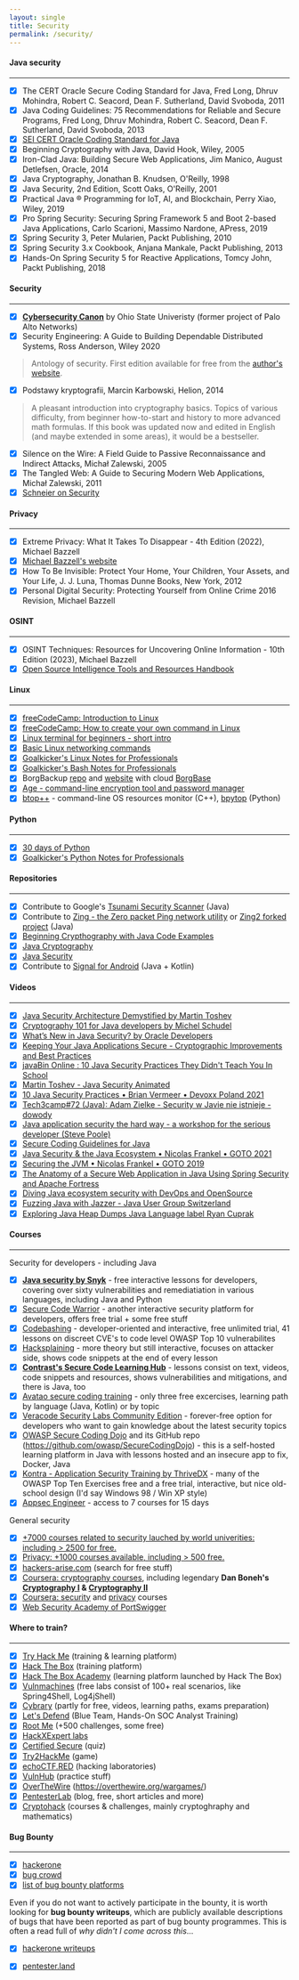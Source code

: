 ```yaml
---
layout: single
title: Security
permalink: /security/
---
```


#### Java security
---

- [x] The CERT Oracle Secure Coding Standard for Java, Fred Long, Dhruv Mohindra, Robert C. Seacord, Dean F. Sutherland, David Svoboda, 2011
- [x] Java Coding Guidelines: 75 Recommendations for Reliable and Secure Programs, Fred Long, Dhruv Mohindra, Robert C. Seacord, Dean F. Sutherland, David Svoboda, 2013
- [x] [SEI CERT Oracle Coding Standard for Java](https://wiki.sei.cmu.edu/confluence/display/java/SEI+CERT+Oracle+Coding+Standard+for+Java)
- [x] Beginning Cryptography with Java, David Hook, Wiley, 2005
- [x] Iron-Clad Java: Building Secure Web Applications, Jim Manico, August Detlefsen, Oracle, 2014
- [x] Java Cryptography, Jonathan B. Knudsen, O'Reilly, 1998
- [x] Java Security, 2nd Edition, Scott Oaks, O'Reilly, 2001
- [x] Practical Java ® Programming for IoT, AI, and Blockchain, Perry Xiao, Wiley, 2019
- [x] Pro Spring Security: Securing Spring Framework 5 and Boot 2-based Java Applications, Carlo Scarioni, Massimo Nardone, APress, 2019
- [x] Spring Security 3, Peter Mularien, Packt Publishing, 2010
- [x] Spring Security 3.x Cookbook, Anjana Mankale, Packt Publishing, 2013
- [x] Hands-On Spring Security 5 for Reactive Applications, Tomcy John, Packt Publishing, 2018

#### Security
---

- [x] **[Cybersecurity Canon](https://icdt.osu.edu/cybercanon/bookreviews)** by Ohio State Univeristy (former project of Palo Alto Networks)
- [x] Security Engineering: A Guide to Building Dependable Distributed Systems, Ross Anderson, Wiley 2020

> Antology of security. First edition available for free from the [author's website](https://www.cl.cam.ac.uk/~rja14/book.html).

- [x] Podstawy kryptografii, Marcin Karbowski, Helion, 2014

> A pleasant introduction into cryptography basics. Topics of various difficulty, from beginner how-to-start and history to more advanced math formulas.
If this book was updated now and edited in English (and maybe extended in some areas), it would be a bestseller.

- [x] Silence on the Wire: A Field Guide to Passive Reconnaissance and Indirect Attacks, Michał Zalewski, 2005
- [x] The Tangled Web: A Guide to Securing Modern Web Applications, Michał Zalewski, 2011
- [x] [Schneier on Security](https://www.schneier.com/)

#### Privacy
---

- [x] Extreme Privacy: What It Takes To Disappear - 4th Edition (2022), Michael Bazzell
- [x] [Michael Bazzell's website](https://inteltechniques.com/index.html)
- [x] How To Be Invisible: Protect Your Home, Your Children, Your Assets, and Your Life, J. J. Luna, Thomas Dunne Books, New York, 2012
- [x] Personal Digital Security: Protecting Yourself from Online Crime 2016 Revision, Michael Bazzell

#### OSINT
---

- [x] OSINT Techniques: Resources for Uncovering Online Information - 10th Edition (2023), Michael Bazzell
- [x] [Open Source Intelligence Tools and Resources Handbook](https://i-intelligence.eu/uploads/public-documents/OSINT_Handbook_2020.pdf)

#### Linux
---

- [x] [freeCodeCamp: Introduction to Linux](https://www.freecodecamp.org/news/introduction-to-linux)
- [x] [freeCodeCamp: How to create your own command in Linux](https://www.freecodecamp.org/news/how-to-create-your-own-command-in-linux/)
- [x] [Linux terminal for beginners - short intro](https://www.freecodecamp.org/news/command-line-for-beginners/#ourfirstscript)
- [x] [Basic Linux networking commands](https://www.freecodecamp.org/news/linux-networking-commands-for-beginners/)
- [x] [Goalkicker's Linux Notes for Professionals](https://goalkicker.com/LinuxBook/)
- [x] [Goalkicker's Bash Notes for Professionals](https://goalkicker.com/BashBook/)
- [x] BorgBackup [repo](https://github.com/borgbackup) and [website](https://www.borgbackup.org/) with cloud [BorgBase](https://www.borgbase.com/)
- [x] [Age - command-line encryption tool and password manager](https://github.com/FiloSottile/age)
- [x] [btop++](https://github.com/aristocratos/btop) - command-line OS resources monitor (C++), [bpytop](https://github.com/aristocratos/bpytop) (Python)

#### Python
---

- [x] [30 days of Python](https://github.com/Asabeneh/30-Days-Of-Python)
- [x] [Goalkicker's Python Notes for Professionals](https://goalkicker.com/PythonBook/)

#### Repositories
---

- [x] Contribute to Google's [Tsunami Security Scanner](https://github.com/google/tsunami-security-scanner/blob/master/docs/contributing.md) (Java)
- [x] Contribute to [Zing - the Zero packet Ping network utility](https://github.com/wgilreath/zing) or [Zing2 forked project](https://github.com/mzacki/zing2) (Java)
- [x] [Beginning Crypthography with Java Code Examples](https://media.wiley.com/product_ancillary/30/07645963/DOWNLOAD/beg_crypto_examples.zip)
- [x] [Java Cryptography](https://resources.oreilly.com/examples/9781565924024/)
- [x] [Java Security](https://resources.oreilly.com/examples/9780596001575/)
- [x] Contribute to [Signal for Android](https://github.com/signalapp/Signal-Android) (Java + Kotlin)

#### Videos
---

- [x] [Java Security Architecture Demystified by Martin Toshev](https://www.youtube.com/watch?v=2GGQXPDYT6w)
- [x] [Cryptography 101 for Java developers by Michel Schudel](https://www.youtube.com/watch?v=itmNhVckTPc)
- [x] [What’s New in Java Security? by Oracle Developers](https://www.youtube.com/watch?v=dNoxScux2j0)
- [x] [Keeping Your Java Applications Secure - Cryptographic Improvements and Best Practices](https://www.youtube.com/watch?v=51OEq8_HyMY)
- [x] [javaBin Online : 10 Java Security Practices They Didn't Teach You In School](https://www.youtube.com/watch?v=rb59UOHrmSY)
- [x] [Martin Toshev - Java Security Animated](https://www.youtube.com/watch?v=6eWKS5FMESI)
- [x] [10 Java Security Practices • Brian Vermeer • Devoxx Poland 2021](https://www.youtube.com/watch?v=6kOjLP8tbL4)
- [x] [Tech3camp#72 (Java): Adam Zielke - Security w Javie nie istnieje - dowody](https://www.youtube.com/watch?v=BrjkjYhg_60)
- [x] [Java application security the hard way - a workshop for the serious developer (Steve Poole)](https://www.youtube.com/watch?v=p_2GQQtUu-g)
- [x] [Secure Coding Guidelines for Java](https://www.youtube.com/watch?v=4iEiKa1JmBU)
- [x] [Java Security & the Java Ecosystem • Nicolas Frankel • GOTO 2021](https://www.youtube.com/watch?v=uVob-4aXbxY)
- [x] [Securing the JVM • Nicolas Frankel • GOTO 2019](https://www.youtube.com/watch?v=sIuVbVbjZcw)
- [x] [The Anatomy of a Secure Web Application in Java Using Spring Security and Apache Fortress](https://www.youtube.com/watch?v=g3ENNk_vrjI)
- [x] [Diving Java ecosystem security with DevOps and OpenSource](https://www.youtube.com/watch?v=ZbR8cZCk9Cw)
- [x] [Fuzzing Java with Jazzer - Java User Group Switzerland](https://www.youtube.com/watch?v=YRporP5p1pc)
- [x] [Exploring Java Heap Dumps Java Language label Ryan Cuprak](www.youtube.com/watch?v=9Cnm2lFBe0I)

#### Courses
---

Security for developers - including Java

- [x] **[Java security by Snyk](https://learn.snyk.io/lessons/java/)** - free interactive lessons for developers, covering over sixty vulnerabilities and remediatiation in various languages, including Java and Python 
- [x] [Secure Code Warrior](https://www.securecodewarrior.com/) - another interactive security platform for developers, offers free trial + some free stuff
- [x] [Codebashing](https://www.codebashing.com/) - developer-oriented and interactive, free unlimited trial, 41 lessons on discreet CVE's to code level OWASP Top 10 vulnerabilites
- [x] [Hacksplaining](https://www.hacksplaining.com/lessons) - more theory but still interactive, focuses on attacker side, shows code snippets at the end of every lesson
- [x] **[Contrast's Secure Code Learning Hub](https://www.contrastsecurity.com/developer/learn#Contrast-Secure-Code-Lessons)** - lessons consist on text, videos, code snippets and resources, shows vulnerabilities and mitigations, and there is Java, too
- [x] [Avatao secure coding training](https://avatao.com/security-training/) - only three free excercises, learning path by language (Java, Kotlin) or by topic
- [x] [Veracode Security Labs Community Edition](https://info.veracode.com/security-labs-community-edition-signup.html) - forever-free option for developers who want to gain knowledge about the latest security topics
- [x] [OWASP Secure Coding Dojo](https://owasp.org/www-project-secure-coding-dojo/) and its GitHub repo (https://github.com/owasp/SecureCodingDojo) - this is a self-hosted learning platform in Java with lessons hosted and an insecure app to fix, Docker, Java
- [x] [Kontra - Application Security Training by ThriveDX](https://application.security/free/owasp-top-10) - many of the OWASP Top Ten Exercises free and a free trial, interactive, but nice old-school design (I'd say Windows 98 / Win XP style)
- [x] [Appsec Engineer](checkout.appsecengineer.com/free) - access to 7 courses for 15 days

General security

- [x] [+7000 courses related to security lauched by world univerities: including > 2500 for free.](https://www.classcentral.com/search?q=security)
- [x] [Privacy: +1000 courses available, including > 500 free.](https://www.classcentral.com/search?q=privacy)
- [x] [hackers-arise.com](https://www.hackers-arise.com/) (search for free stuff)
- [x] [Coursera: cryptography courses](https://www.coursera.org/search?query=cryptography&), including legendary **Dan Boneh's [Cryptography I](https://www.coursera.org/learn/crypto) & [Cryptography II](https://www.coursera.org/learn/crypto2)**
- [x] [Coursera: security](https://www.coursera.org/search?query=security&) and [privacy](https://www.coursera.org/search?query=privacy) courses
- [x] [Web Security Academy of PortSwigger](https://portswigger.net/web-security)

#### Where to train?
---

- [x] [Try Hack Me](https://tryhackme.com/) (training & learning platform)
- [x] [Hack The Box](https://www.hackthebox.com/) (training platform)
- [x] [Hack The Box Academy](https://academy.hackthebox.com/) (learning platform launched by Hack The Box)
- [x] [Vulnmachines](https://www.vulnmachines.com/) (free labs consist of 100+ real scenarios, like Spring4Shell, Log4jShell)
- [x] [Cybrary](https://cybrary.it/) (partly for free, videos, learning paths, exams preparation)
- [x] [Let's Defend](https://letsdefend.io/) (Blue Team, Hands-On SOC Analyst Training)
- [x] [Root Me](https://www.root-me.org/?lang=en) (+500 challenges, some free)
- [x] [HackXExpert labs](https://hackxpert.com/labs/)
- [x] [Certified Secure](https://www.certifiedsecure.com/) (quiz)
- [x] [Try2HackMe](https://try2hack.me/) (game)
- [x] [echoCTF.RED](https://echoctf.red/) (hacking laboratories)
- [x] [VulnHub](https://www.vulnhub.com/) (practice stuff)
- [x] [OverTheWire](https://overthewire.org/wargames/) (https://overthewire.org/wargames/)
- [x] [PentesterLab](https://pentesterlab.com/bootcamp) (blog, free, short articles and more)
- [x] [Cryptohack](https://cryptohack.org/courses/) (courses & challenges, mainly cryptoghraphy and mathematics)

#### Bug Bounty
---

- [x] [hackerone](https://www.hackerone.com)
- [x] [bug crowd](https://www.bugcrowd.com)
- [x] [list of bug bounty platforms](https://github.com/disclose/bug-bounty-platforms)

Even if you do not want to actively participate in the bounty, it is worth looking for **bug bounty writeups**,
which are publicly available descriptions of bugs that have been reported as part of bug bounty programmes. 
This is often a read full of *why didn't I come across this*...

- [x] [hackerone writeups](https://infosecwriteups.com/tagged/hackerone)
- [x] [pentester.land](https://pentester.land/writeups/)

